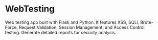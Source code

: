 # WebTesting
Web testing app built with Flask and Python. It features XSS, SQLi, Brute-Force, Request Validation, Session Management, and Access Control testing. Generate detailed reports for security analysis. 
